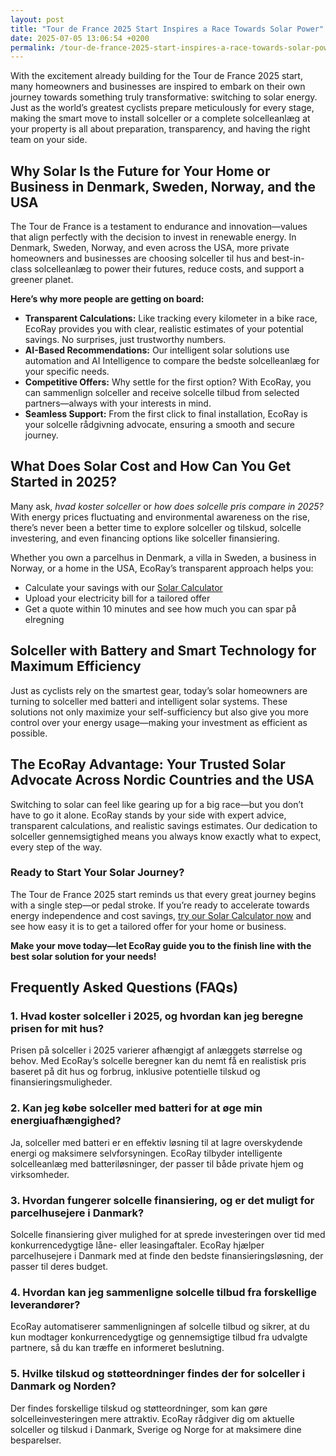 ```yaml
---
layout: post
title: "Tour de France 2025 Start Inspires a Race Towards Solar Power"
date: 2025-07-05 13:06:54 +0200
permalink: /tour-de-france-2025-start-inspires-a-race-towards-solar-power/
---
```

With the excitement already building for the Tour de France 2025 start, many homeowners and businesses are inspired to embark on their own journey towards something truly transformative: switching to solar energy. Just as the world’s greatest cyclists prepare meticulously for every stage, making the smart move to install solceller or a complete solcelleanlæg at your property is all about preparation, transparency, and having the right team on your side.

## Why Solar Is the Future for Your Home or Business in Denmark, Sweden, Norway, and the USA

The Tour de France is a testament to endurance and innovation—values that align perfectly with the decision to invest in renewable energy. In Denmark, Sweden, Norway, and even across the USA, more private homeowners and businesses are choosing solceller til hus and best-in-class solcelleanlæg to power their futures, reduce costs, and support a greener planet.

**Here’s why more people are getting on board:**

- **Transparent Calculations:** Like tracking every kilometer in a bike race, EcoRay provides you with clear, realistic estimates of your potential savings. No surprises, just trustworthy numbers.
- **AI-Based Recommendations:** Our intelligent solar solutions use automation and AI Intelligence to compare the bedste solcelleanlæg for your specific needs.
- **Competitive Offers:** Why settle for the first option? With EcoRay, you can sammenlign solceller and receive solcelle tilbud from selected partners—always with your interests in mind.
- **Seamless Support:** From the first click to final installation, EcoRay is your solcelle rådgivning advocate, ensuring a smooth and secure journey.

## What Does Solar Cost and How Can You Get Started in 2025?

Many ask, *hvad koster solceller* or *how does solcelle pris compare in 2025?* With energy prices fluctuating and environmental awareness on the rise, there’s never been a better time to explore solceller og tilskud, solcelle investering, and even financing options like solceller finansiering.

Whether you own a parcelhus in Denmark, a villa in Sweden, a business in Norway, or a home in the USA, EcoRay’s transparent approach helps you:

- Calculate your savings with our [Solar Calculator](https://ecoray.dk/en/calculator)
- Upload your electricity bill for a tailored offer
- Get a quote within 10 minutes and see how much you can spar på elregning

## Solceller with Battery and Smart Technology for Maximum Efficiency

Just as cyclists rely on the smartest gear, today’s solar homeowners are turning to solceller med batteri and intelligent solar systems. These solutions not only maximize your self-sufficiency but also give you more control over your energy usage—making your investment as efficient as possible.

## The EcoRay Advantage: Your Trusted Solar Advocate Across Nordic Countries and the USA

Switching to solar can feel like gearing up for a big race—but you don’t have to go it alone. EcoRay stands by your side with expert advice, transparent calculations, and realistic savings estimates. Our dedication to solceller gennemsigtighed means you always know exactly what to expect, every step of the way.

### Ready to Start Your Solar Journey?

The Tour de France 2025 start reminds us that every great journey begins with a single step—or pedal stroke. If you’re ready to accelerate towards energy independence and cost savings, [try our Solar Calculator now](https://ecoray.dk/en/calculator) and see how easy it is to get a tailored offer for your home or business.

**Make your move today—let EcoRay guide you to the finish line with the best solar solution for your needs!**

## Frequently Asked Questions (FAQs)

### 1. Hvad koster solceller i 2025, og hvordan kan jeg beregne prisen for mit hus?

Prisen på solceller i 2025 varierer afhængigt af anlæggets størrelse og behov. Med EcoRay’s solcelle beregner kan du nemt få en realistisk pris baseret på dit hus og forbrug, inklusive potentielle tilskud og finansieringsmuligheder.

### 2. Kan jeg købe solceller med batteri for at øge min energiuafhængighed?

Ja, solceller med batteri er en effektiv løsning til at lagre overskydende energi og maksimere selvforsyningen. EcoRay tilbyder intelligente solcelleanlæg med batteriløsninger, der passer til både private hjem og virksomheder.

### 3. Hvordan fungerer solcelle finansiering, og er det muligt for parcelhusejere i Danmark?

Solcelle finansiering giver mulighed for at sprede investeringen over tid med konkurrencedygtige låne- eller leasingaftaler. EcoRay hjælper parcelhusejere i Danmark med at finde den bedste finansieringsløsning, der passer til deres budget.

### 4. Hvordan kan jeg sammenligne solcelle tilbud fra forskellige leverandører?

EcoRay automatiserer sammenligningen af solcelle tilbud og sikrer, at du kun modtager konkurrencedygtige og gennemsigtige tilbud fra udvalgte partnere, så du kan træffe en informeret beslutning.

### 5. Hvilke tilskud og støtteordninger findes der for solceller i Danmark og Norden?

Der findes forskellige tilskud og støtteordninger, som kan gøre solcelleinvesteringen mere attraktiv. EcoRay rådgiver dig om aktuelle solceller og tilskud i Danmark, Sverige og Norge for at maksimere dine besparelser.

<script type="application/ld+json">
{
  "@context": "https://schema.org",
  "@type": "BlogPosting",
  "headline": "Tour de France 2025 Start Inspires a Race Towards Solar Power",
  "description": "Explore how the excitement of the Tour de France 2025 start inspires homeowners and businesses in Denmark, Sweden, Norway, and the USA to invest in solar energy with EcoRay's transparent, AI-driven solar advisory and competitive offers.",
  "author": {
    "@type": "Person",
    "name": "EcoRay",
    "description": "We act as your advisor - or “advocate” - throughout the process, always representing your interests. Using transparent calculations, realistic savings estimates, and AI-based system recommendations, we help you make an informed decision. You receive competitive offers from selected partners, and we ensure the entire journey - from first click to completed installation - is seamless and trustworthy."
  },
  "publisher": {
    "@type": "Organization",
    "name": "EcoRay",
    "logo": {
      "@type": "ImageObject",
      "url": "https://ecoray.dk/logo.png"
    }
  },
  "datePublished": "2024-06-01",
  "mainEntityOfPage": {
    "@type": "WebPage",
    "@id": "https://ecoray.dk/blog/tour-de-france-2025-solar-power"
  },
  "keywords": "solceller, solcelleanlæg, solceller til hus, solcelle pris, køb solceller, bedste solcelleanlæg, solcelle beregner, solceller med batteri, solceller finansiering, hvad koster solceller, solcelle tilbud, solceller og tilskud, solcelle investering, solceller parcelhus, spar på elregning, solcelle rådgivning, sammenlign solceller, solceller 2025, solceller Danmark, solceller gennemsigtighed, B2C, lead generation, solar, automation, AI Intelligence, AI, intelligent solar",
  "inLanguage": "da-DK"
}
</script>

<script type="application/ld+json">
{
  "@context": "https://schema.org",
  "@type": "FAQPage",
  "mainEntity": [
    {
      "@type": "Question",
      "name": "Hvad koster solceller i 2025, og hvordan kan jeg beregne prisen for mit hus?",
      "acceptedAnswer": {
        "@type": "Answer",
        "text": "Prisen på solceller i 2025 varierer afhængigt af anlæggets størrelse og behov. Med EcoRay’s solcelle beregner kan du nemt få en realistisk pris baseret på dit hus og forbrug, inklusive potentielle tilskud og finansieringsmuligheder."
      }
    },
    {
      "@type": "Question",
      "name": "Kan jeg købe solceller med batteri for at øge min energiuafhængighed?",
      "acceptedAnswer": {
        "@type": "Answer",
        "text": "Ja, solceller med batteri er en effektiv løsning til at lagre overskydende energi og maksimere selvforsyningen. EcoRay tilbyder intelligente solcelleanlæg med batteriløsninger, der passer til både private hjem og virksomheder."
      }
    },
    {
      "@type": "Question",
      "name": "Hvordan fungerer solcelle finansiering, og er det muligt for parcelhusejere i Danmark?",
      "acceptedAnswer": {
        "@type": "Answer",
        "text": "Solcelle finansiering giver mulighed for at sprede investeringen over tid med konkurrencedygtige låne- eller leasingaftaler. EcoRay hjælper parcelhusejere i Danmark med at finde den bedste finansieringsløsning, der passer til deres budget."
      }
    },
    {
      "@type": "Question",
      "name": "Hvordan kan jeg sammenligne solcelle tilbud fra forskellige leverandører?",
      "acceptedAnswer": {
        "@type": "Answer",
        "text": "EcoRay automatiserer sammenligningen af solcelle tilbud og sikrer, at du kun modtager konkurrencedygtige og gennemsigtige tilbud fra udvalgte partnere, så du kan træffe en informeret beslutning."
      }
    },
    {
      "@type": "Question",
      "name": "Hvilke tilskud og støtteordninger findes der for solceller i Danmark og Norden?",
      "acceptedAnswer": {
        "@type": "Answer",
        "text": "Der findes forskellige tilskud og støtteordninger, som kan gøre solcelleinvesteringen mere attraktiv. EcoRay rådgiver dig om aktuelle solceller og tilskud i Danmark, Sverige og Norge for at maksimere dine besparelser."
      }
    }
  ]
}
</script>
